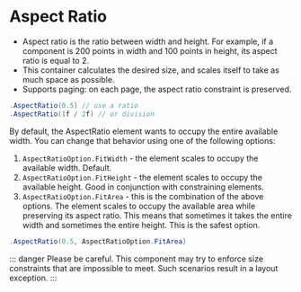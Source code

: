 # Aspect Ratio

- Aspect ratio is the ratio between width and height. For example, if a component is 200 points in width and 100 points in height, its aspect ratio is equal to 2.
- This container calculates the desired size, and scales itself to take as much space as possible.
- Supports paging: on each page, the aspect ratio constraint is preserved.

```csharp
.AspectRatio(0.5) // use a ratio
.AspectRatio(1f / 2f) // or division
```

By default, the AspectRatio element wants to occupy the entire available width. You can change that behavior using one of the following options:
1) `AspectRatioOption.FitWidth` - the element scales to occupy the available width. Default.
2) `AspectRatioOption.FitHeight` - the element scales to occupy the available height. Good in conjunction with constraining elements.
3) `AspectRatioOption.FitArea` - this is the combination of the above options. The element scales to occupy the available area while preserving its aspect ratio. This means that sometimes it takes the entire width and sometimes the entire height. This is the safest option.

```csharp
.AspectRatio(0.5, AspectRatioOption.FitArea)
```

::: danger
Please be careful. This component may try to enforce size constraints that are impossible to meet. Such scenarios result in a layout exception.
:::